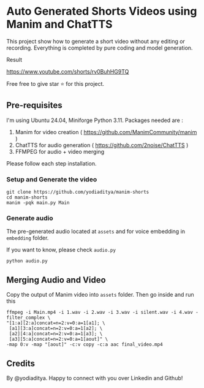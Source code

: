 # Auto Generated Shorts Videos using Manim and ChatTTS

This project show how to generate a short video without any editing or recording.
Everything is completed by pure coding and model generation. 

Result

https://www.youtube.com/shorts/rv0BuhHG9TQ

Free free to give star ⭐ for this project.

## Pre-requisites 

I'm using Ubuntu 24.04, Miniforge Python 3.11. Packages needed are :

1. Manim for video creation ( https://github.com/ManimCommunity/manim )
2. ChatTTS for audio generation ( https://github.com/2noise/ChatTTS )
3. FFMPEG for audio + video merging

Please follow each step installation.

### Setup and Generate the video

```
git clone https://github.com/yodiaditya/manim-shorts
cd manim-shorts
manim -pqk main.py Main
```

### Generate audio
The pre-generated audio located at `assets` and for voice embedding in `embedding` folder.

If you want to know, please check `audio.py`

```
python audio.py
```

## Merging Audio and Video
Copy the output of Manim video into `assets` folder. Then go inside and run this

```
ffmpeg -i Main.mp4 -i 1.wav -i 2.wav -i 3.wav -i silent.wav -i 4.wav -filter_complex \
"[1:a][2:a]concat=n=2:v=0:a=1[a1]; \
 [a1][3:a]concat=n=2:v=0:a=1[a2]; \
 [a2][4:a]concat=n=2:v=0:a=1[a3]; \
 [a3][5:a]concat=n=2:v=0:a=1[aout]" \
-map 0:v -map "[aout]" -c:v copy -c:a aac final_video.mp4
```

## Credits
By @yodiaditya. Happy to connect with you over Linkedin and Github!